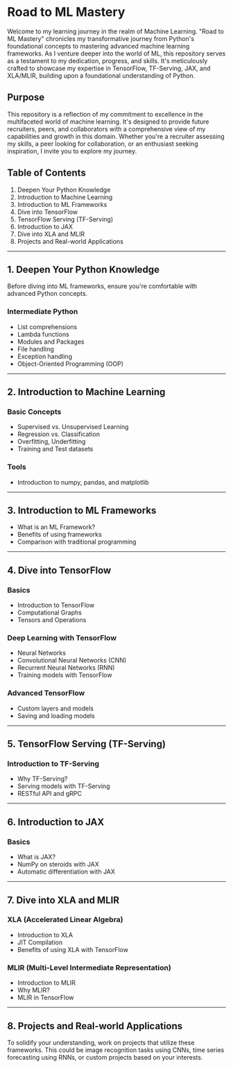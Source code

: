 # Road to ML Mastery

Welcome to my learning journey in the realm of Machine Learning. "Road to ML Mastery" chronicles my transformative journey from Python's foundational concepts to mastering advanced machine learning frameworks. As I venture deeper into the world of ML, this repository serves as a testament to my dedication, progress, and skills. It's meticulously crafted to showcase my expertise in TensorFlow, TF-Serving, JAX, and XLA/MLIR, building upon a foundational understanding of Python.

## Purpose

This repository is a reflection of my commitment to excellence in the multifaceted world of machine learning. It's designed to provide future recruiters, peers, and collaborators with a comprehensive view of my capabilities and growth in this domain. Whether you're a recruiter assessing my skills, a peer looking for collaboration, or an enthusiast seeking inspiration, I invite you to explore my journey.

## Table of Contents
1. Deepen Your Python Knowledge
2. Introduction to Machine Learning
3. Introduction to ML Frameworks
4. Dive into TensorFlow
5. TensorFlow Serving (TF-Serving)
6. Introduction to JAX
7. Dive into XLA and MLIR
8. Projects and Real-world Applications

---

## 1. Deepen Your Python Knowledge
Before diving into ML frameworks, ensure you're comfortable with advanced Python concepts.

### Intermediate Python
- List comprehensions
- Lambda functions
- Modules and Packages
- File handling
- Exception handling
- Object-Oriented Programming (OOP)

---

## 2. Introduction to Machine Learning
### Basic Concepts
- Supervised vs. Unsupervised Learning
- Regression vs. Classification
- Overfitting, Underfitting
- Training and Test datasets

### Tools
- Introduction to numpy, pandas, and matplotlib

---

## 3. Introduction to ML Frameworks
- What is an ML Framework?
- Benefits of using frameworks
- Comparison with traditional programming

---

## 4. Dive into TensorFlow
### Basics
- Introduction to TensorFlow
- Computational Graphs
- Tensors and Operations

### Deep Learning with TensorFlow
- Neural Networks
- Convolutional Neural Networks (CNN)
- Recurrent Neural Networks (RNN)
- Training models with TensorFlow

### Advanced TensorFlow
- Custom layers and models
- Saving and loading models

---

## 5. TensorFlow Serving (TF-Serving)
### Introduction to TF-Serving
- Why TF-Serving?
- Serving models with TF-Serving
- RESTful API and gRPC

---

## 6. Introduction to JAX
### Basics
- What is JAX?
- NumPy on steroids with JAX
- Automatic differentiation with JAX

---

## 7. Dive into XLA and MLIR
### XLA (Accelerated Linear Algebra)
- Introduction to XLA
- JIT Compilation
- Benefits of using XLA with TensorFlow

### MLIR (Multi-Level Intermediate Representation)
- Introduction to MLIR
- Why MLIR?
- MLIR in TensorFlow

---

## 8. Projects and Real-world Applications
To solidify your understanding, work on projects that utilize these frameworks. This could be image recognition tasks using CNNs, time series forecasting using RNNs, or custom projects based on your interests.


